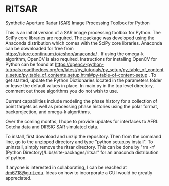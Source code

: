 # RITSAR
Synthetic Aperture Radar (SAR) Image Processing Toolbox for Python

This is an initial version of a SAR image processing toolbox for Python. The SciPy core libraries are required. The package was developed using the Anaconda distribution which comes with the SciPy core libraries.  Anaconda can be downloaded for free from https://store.continuum.io/cshop/anaconda/ . If using the omega-k algorithm, OpenCV is also required. Instructions for installing OpenCV for Python can be found at  https://opencv-python-tutroals.readthedocs.org/en/latest/py_tutorials/py_setup/py_table_of_contents_setup/py_table_of_contents_setup.html#py-table-of-content-setup .  To get started, update the Python Dictionaries located in the parameters folder or leave the default values in place. In main.py in the top level directory, comment out those algorithms you do not wish to use.

Current capabilities include modeling the phase history for a collection of point targets as well as processing phase histories using the polar format, backprojection, and omega-k algorithms.

Over the coming months, I hope to provide updates for interfaces to AFRL Gotcha data and DIRSIG SAR simulated data.

To install, first download and unzip the repository.  Then from the command line, go to the unzipped directory and type "python setup.py install".  To uninstall, simply remove the ritsar directory.  This can be done by "rm -rf (Python Directory)/Libs/site-packages/ritsar" for an anaconda distribution of python.

If anyone is interested in collaborating, I can be reached at dm6718@g.rit.edu. Ideas on how to incorporate a GUI would be greatly appreciated.
